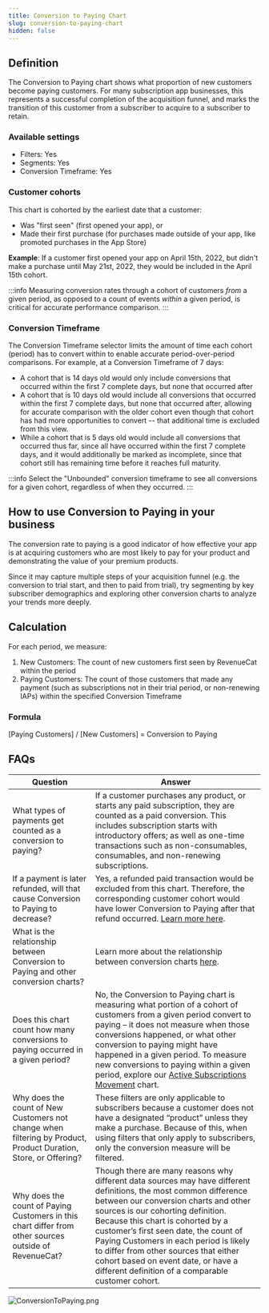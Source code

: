 ```yaml
---
title: Conversion to Paying Chart
slug: conversion-to-paying-chart
hidden: false
---
```


## Definition

The Conversion to Paying chart shows what proportion of new customers become paying customers. For many subscription app businesses, this represents a successful completion of the acquisition funnel, and marks the transition of this customer from a subscriber to acquire to a subscriber to retain.

### Available settings

- Filters: Yes
- Segments: Yes
- Conversion Timeframe: Yes

### Customer cohorts

This chart is cohorted by the earliest date that a customer:

- Was "first seen" (first opened your app), or
- Made their first purchase (for purchases made outside of your app, like promoted purchases in the App Store)

**Example**: If a customer first opened your app on April 15th, 2022, but didn't make a purchase until May 21st, 2022, they would be included in the April 15th cohort.

:::info
Measuring conversion rates through a cohort of customers _from_ a given period, as opposed to a count of events _within_ a given period, is critical for accurate performance comparison.
:::

### Conversion Timeframe

The Conversion Timeframe selector limits the amount of time each cohort (period) has to convert within to enable accurate period-over-period comparisons. For example, at a Conversion Timeframe of 7 days:

- A cohort that is 14 days old would only include conversions that occurred within the first 7 complete days, but none that occurred after
- A cohort that is 10 days old would include all conversions that occurred within the first 7 complete days, but none that occurred after, allowing for accurate comparison with the older cohort even though that cohort has had more opportunities to convert -- that additional time is excluded from this view.
- While a cohort that is 5 days old would include all conversions that occurred thus far, since all have occurred within the first 7 complete days, and it would additionally be marked as incomplete, since that cohort still has remaining time before it reaches full maturity.

:::info
Select the "Unbounded" conversion timeframe to see all conversions for a given cohort, regardless of when they occurred.
:::

## How to use Conversion to Paying in your business

The conversion rate to paying is a good indicator of how effective your app is at acquiring customers who are most likely to pay for your product and demonstrating the value of your premium products.

Since it may capture multiple steps of your acquisition funnel (e.g. the conversion to trial start, and then to paid from trial), try segmenting by key subscriber demographics and exploring other conversion charts to analyze your trends more deeply.

## Calculation

For each period, we measure:

1. New Customers: The count of new customers first seen by RevenueCat within the period
2. Paying Customers: The count of those customers that made any payment (such as subscriptions not in their trial period, or non-renewing IAPs) within the specified Conversion Timeframe

### Formula

[Paying Customers] / [New Customers] = Conversion to Paying

## FAQs

| Question                                                                                                        | Answer                                                                                                                                                                                                                                                                                                                                                                                                                                                       |
| --------------------------------------------------------------------------------------------------------------- | ------------------------------------------------------------------------------------------------------------------------------------------------------------------------------------------------------------------------------------------------------------------------------------------------------------------------------------------------------------------------------------------------------------------------------------------------------------ |
| What types of payments get counted as a conversion to paying?                                                   | If a customer purchases any product, or starts any paid subscription, they are counted as a paid conversion. This includes subscription starts with introductory offers; as well as one-time transactions such as non-consumables, consumables, and non-renewing subscriptions.                                                                                                                                                                              |
| If a payment is later refunded, will that cause Conversion to Paying to decrease?                               | Yes, a refunded paid transaction would be excluded from this chart. Therefore, the corresponding customer cohort would have lower Conversion to Paying after that refund occurred. [Learn more here](/dashboard-and-metrics/charts/refund-rate-chart).                                                                                                                                                                                                       |
| What is the relationship between Conversion to Paying and other conversion charts?                              | Learn more about the relationship between conversion charts [here](/dashboard-and-metrics/charts#understanding-conversion-rates).                                                                                                                                                                                                                                                                                                                            |
| Does this chart count how many conversions to paying occurred in a given period?                                | No, the Conversion to Paying chart is measuring what portion of a cohort of customers from a given period convert to paying – it does not measure when those conversions happened, or what other conversion to paying might have happened in a given period. To measure new conversions to paying within a given period, explore our [Active Subscriptions Movement](/dashboard-and-metrics/charts/active-subscriptions-movement-chart) chart.               |
| Why does the count of New Customers not change when filtering by Product, Product Duration, Store, or Offering? | These filters are only applicable to subscribers because a customer does not have a designated “product” unless they make a purchase. Because of this, when using filters that only apply to subscribers, only the conversion measure will be filtered.                                                                                                                                                                                                      |
| Why does the count of Paying Customers in this chart differ from other sources outside of RevenueCat?           | Though there are many reasons why different data sources may have different definitions, the most common difference between our conversion charts and other sources is our cohorting definition. Because this chart is cohorted by a customer’s first seen date, the count of Paying Customers in each period is likely to differ from other sources that either cohort based on event date, or have a different definition of a comparable customer cohort. |

![](https://files.readme.io/452d65c-ConversionToPaying.png "ConversionToPaying.png")
